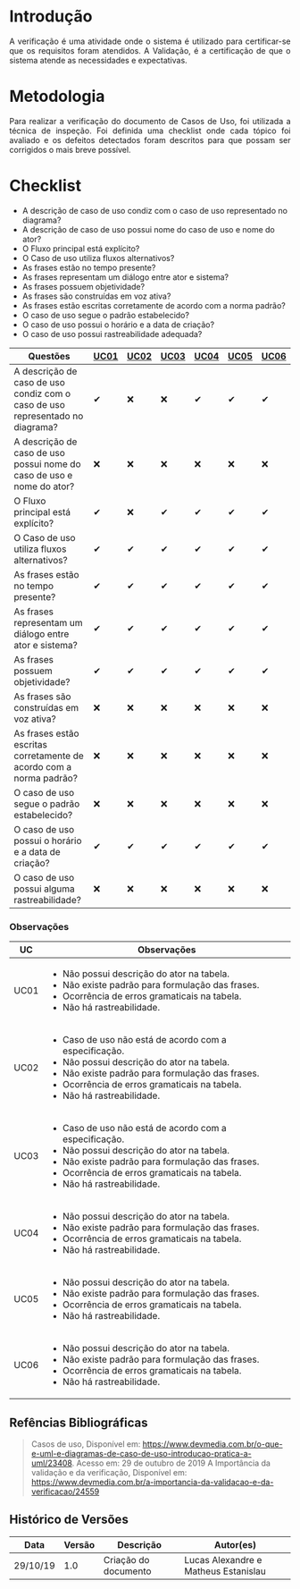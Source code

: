 # Introdução

<p align="justify">
A verificação é uma atividade onde o sistema é utilizado para certificar-se que os requisitos foram atendidos. A Validação, é a certificação de que o sistema atende as necessidades e expectativas.
</p>

# Metodologia

<p align="justify">
Para realizar a verificação do documento de Casos de Uso, foi utilizada a técnica de inspeção. Foi definida uma checklist onde cada tópico foi avaliado e os defeitos detectados foram descritos para que possam ser corrigidos o mais breve possível.
</p>

# Checklist
 
 <ul>
  <li> A descrição de caso de uso condiz com o caso de uso representado no diagrama?
  <li> A descrição de caso de uso possui nome do caso de uso e nome do ator?
  <li> O Fluxo principal está explícito?
  <li> O Caso de uso utiliza fluxos alternativos?
  <li> As frases estão no tempo presente?
  <li> As frases representam um diálogo entre ator e sistema?
  <li> As frases possuem objetividade?
  <li>As frases são construídas em voz ativa?
  <li>As frases estão escritas corretamente de acordo com a norma padrão?
  <li> O caso de uso segue o padrão estabelecido?
  <li> O caso de uso possui o horário e a data de criação?
  <li> O caso de uso possui rastreabilidade adequada?
 </ul>


|Questões |[UC01](https://requisitos-de-software.github.io/2019.2-Waze/CasoDeUso/#uc01-buscar-rota-para-onde)|[UC02](https://requisitos-de-software.github.io/2019.2-Waze)|[UC03](https://requisitos-de-software.github.io/2019.2-Waze/CasoDeUso/#uc03-exibicao-de-mapa)|[UC04](https://requisitos-de-software.github.io/2019.2-Waze/CasoDeUso/#uc04-navegacao)|[UC05](https://requisitos-de-software.github.io/2019.2-Waze/CasoDeUso/#uc05-economia-de-bateria)|[UC06](https://requisitos-de-software.github.io/2019.2-Waze/CasoDeUso/#uc06-voz-e-som)|
|-------|----|----|----|----|----|----|
|A descrição de caso de uso condiz com o caso de uso representado no diagrama?|✔|❌|❌|✔|✔|✔|
|A descrição de caso de uso possui nome do caso de uso e nome do ator?|❌|❌|❌|❌|❌|❌|
|O Fluxo principal está explícito?|✔|❌|✔|✔|✔|✔|
|O Caso de uso utiliza fluxos alternativos?|✔|✔|✔|✔|✔|✔|
|As frases estão no tempo presente?|✔|✔|✔|✔|✔|✔|
|As frases representam um diálogo entre ator e sistema? |✔|✔|✔|✔|✔|✔|
|As frases possuem objetividade?|✔|✔|✔|✔|✔|✔|
|As frases são construídas em voz ativa? |❌|❌|❌|❌|❌|❌|
|As frases estão escritas corretamente de acordo com a norma padrão?|❌|❌|❌|❌|❌|❌|
|O caso de uso segue o padrão estabelecido?|❌|❌|❌|❌|❌|❌|
|O caso de uso possui o horário e a data de criação? |✔|✔|✔|✔|✔|✔|
|O caso de uso possui alguma rastreabilidade?|❌|❌|❌|❌|❌|❌|


### Observações
 
|UC|Observações|
|---|-----------|
|UC01|<ul><li>Não possui descrição do ator na tabela.<li>Não existe padrão para formulação das frases.</li><li>Ocorrência de erros gramaticais na tabela.</li><li>Não há rastreabilidade.</li></ul>|
|UC02|<ul><li>Caso de uso não está de acordo com a especificação.</li><li>Não possui descrição do ator na tabela.<li>Não existe padrão para formulação das frases.</li><li>Ocorrência de erros gramaticais na tabela.</li><li>Não há rastreabilidade.</li></ul>|
|UC03|<ul><li>Caso de uso não está de acordo com a especificação.</li><li>Não possui descrição do ator na tabela.<li>Não existe padrão para formulação das frases.</li><li>Ocorrência de erros gramaticais na tabela.</li><li>Não há rastreabilidade.</li></ul>|
|UC04|<ul><li>Não possui descrição do ator na tabela.<li>Não existe padrão para formulação das frases.</li><li>Ocorrência de erros gramaticais na tabela.</li><li>Não há rastreabilidade.</li></ul>|
|UC05|<ul><li>Não possui descrição do ator na tabela.<li>Não existe padrão para formulação das frases.</li><li>Ocorrência de erros gramaticais na tabela.</li><li>Não há rastreabilidade.</li></ul>|
|UC06|<ul><li>Não possui descrição do ator na tabela.<li>Não existe padrão para formulação das frases.</li><li>Ocorrência de erros gramaticais na tabela.</li><li>Não há rastreabilidade.</li></ul>|

## Refências Bibliográficas
>Casos de uso, Disponível em: https://www.devmedia.com.br/o-que-e-uml-e-diagramas-de-caso-de-uso-introducao-pratica-a-uml/23408. Acesso em: 29 de outubro de 2019
>A Importância da validação e da verificação, Disponível em: https://www.devmedia.com.br/a-importancia-da-validacao-e-da-verificacao/24559

## Histórico de Versões
|Data|Versão|Descrição|Autor(es)|
|----|------|---------|---------|
|29/10/19|1.0|Criação do documento|Lucas Alexandre e Matheus Estanislau|
